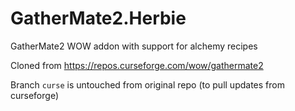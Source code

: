 # GatherMate2.Herbie
GatherMate2 WOW addon with support for alchemy recipes

Cloned from https://repos.curseforge.com/wow/gathermate2

Branch `curse` is untouched from original repo (to pull updates from curseforge)
